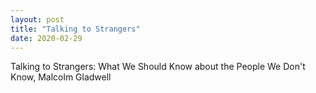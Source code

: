 ```yaml
---
layout: post
title: "Talking to Strangers"
date: 2020-02-29
---
```


Talking to Strangers: What We Should Know about the People We Don't Know, Malcolm Gladwell
